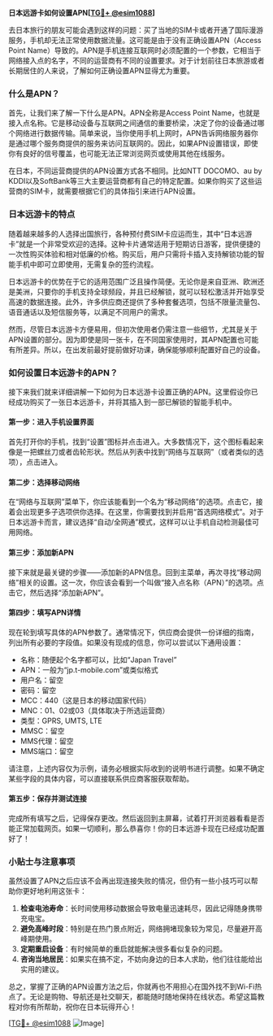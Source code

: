 **日本远游卡如何设置APN[[TG💪+ @esim1088](https://t.me/s/esim1088)]**

去日本旅行的朋友可能会遇到这样的问题：买了当地的SIM卡或者开通了国际漫游服务，手机却无法正常使用数据流量。这可能是由于没有正确设置APN（Access Point Name）导致的。APN是手机连接互联网时必须配置的一个参数，它相当于网络接入点的名字，不同的运营商有不同的设置要求。对于计划前往日本旅游或者长期居住的人来说，了解如何正确设置APN显得尤为重要。

### 什么是APN？

首先，让我们来了解一下什么是APN。APN全称是Access Point Name，也就是接入点名称。它是移动设备与互联网之间通信的重要桥梁，决定了你的设备通过哪个网络进行数据传输。简单来说，当你使用手机上网时，APN告诉网络服务器你是通过哪个服务商提供的服务来访问互联网的。因此，如果APN设置错误，即使你有良好的信号覆盖，也可能无法正常浏览网页或使用其他在线服务。

在日本，不同运营商提供的APN设置方式各不相同。比如NTT DOCOMO、au by KDDI以及SoftBank等三大主要运营商都有自己的特定配置。如果你购买了这些运营商的SIM卡，就需要根据它们的具体指引来进行APN设置。

### 日本远游卡的特点

随着越来越多的人选择出国旅行，各种预付费SIM卡应运而生，其中“日本远游卡”就是一个非常受欢迎的选择。这种卡片通常适用于短期访日游客，提供便捷的一次性购买体验和相对低廉的价格。购买后，用户只需将卡插入支持解锁功能的智能手机中即可立即使用，无需复杂的签约流程。

日本远游卡的优势在于它的适用范围广泛且操作简便。无论你是来自亚洲、欧洲还是美洲，只要你的手机支持全球频段，并且已经解锁，就可以轻松激活并开始享受高速的数据连接。此外，许多供应商还提供了多种套餐选项，包括不限量流量包、语音通话以及短信服务等，以满足不同用户的需求。

然而，尽管日本远游卡方便易用，但初次使用者仍需注意一些细节，尤其是关于APN设置的部分。因为即使是同一张卡，在不同国家使用时，其APN配置也可能有所差异。所以，在出发前最好提前做好功课，确保能够顺利配置好自己的设备。

### 如何设置日本远游卡的APN？

接下来我们就来详细讲解一下如何为日本远游卡设置正确的APN。这里假设你已经成功购买了一张日本远游卡，并将其插入到一部已解锁的智能手机中。

#### 第一步：进入手机设置界面
首先打开你的手机，找到“设置”图标并点击进入。大多数情况下，这个图标看起来像是一把螺丝刀或者齿轮形状。然后从列表中找到“网络与互联网”（或者类似的选项），点击进入。

#### 第二步：选择移动网络
在“网络与互联网”菜单下，你应该能看到一个名为“移动网络”的选项。点击它，接着会出现更多子选项供你选择。在这里，你需要找到并启用“首选网络模式”。对于日本远游卡而言，建议选择“自动/全网通”模式，这样可以让手机自动检测最佳可用网络。

#### 第三步：添加新APN
接下来就是最关键的步骤——添加新的APN信息。回到主菜单，再次寻找“移动网络”相关的设置。这一次，你应该会看到一个叫做“接入点名称（APN）”的选项。点击它，然后选择“添加新APN”。

#### 第四步：填写APN详情
现在轮到填写具体的APN参数了。通常情况下，供应商会提供一份详细的指南，列出所有必要的字段值。如果没有现成的信息，你可以尝试以下通用设置：

- 名称：随便起个名字都可以，比如“Japan Travel”
- APN：一般为“jp.t-mobile.com”或类似格式
- 用户名：留空
- 密码：留空
- MCC：440（这是日本的移动国家代码）
- MNC：01、02或03（具体取决于所选运营商）
- 类型：GPRS, UMTS, LTE
- MMSC：留空
- MMS代理：留空
- MMS端口：留空

请注意，上述内容仅为示例，请务必根据实际收到的说明书进行调整。如果不确定某些字段的具体内容，可以直接联系供应商客服获取帮助。

#### 第五步：保存并测试连接
完成所有填写之后，记得保存更改。然后返回到主屏幕，试着打开浏览器看看是否能正常加载网页。如果一切顺利，那么恭喜你！你的日本远游卡现在已经成功配置好了！

### 小贴士与注意事项

虽然设置了APN之后应该不会再出现连接失败的情况，但仍有一些小技巧可以帮助你更好地利用这张卡：

1. **检查电池寿命**：长时间使用移动数据会导致电量迅速耗尽，因此记得随身携带充电宝。
2. **避免高峰时段**：特别是在热门景点附近，网络拥堵现象较为常见，尽量避开高峰期使用。
3. **定期重启设备**：有时候简单的重启就能解决很多看似复杂的问题。
4. **咨询当地居民**：如果实在搞不定，不妨向身边的日本人求助，他们往往能给出实用的建议。

总之，掌握了正确的APN设置方法之后，你就再也不用担心在国外找不到Wi-Fi热点了。无论是购物、导航还是社交聊天，都能随时随地保持在线状态。希望这篇教程对你有所帮助，祝你在日本玩得开心！

[[TG💪+ @esim1088](https://t.me/s/esim1088) ![Image](https://i.postimg.cc/4NQfJmqS/Snipaste-2025-05-13-00-14-12.png)]